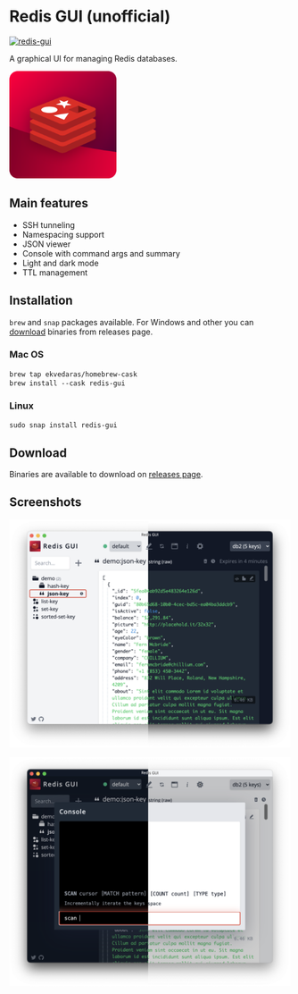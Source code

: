 # Redis GUI (unofficial)

[![redis-gui](https://snapcraft.io/redis-gui/badge.svg)](https://snapcraft.io/redis-gui)

A graphical UI for managing Redis databases.

<img src="src/assets/redis.svg" width="192" height="192"/>

## Main features

* SSH tunneling
* Namespacing support
* JSON viewer
* Console with command args and summary
* Light and dark mode
* TTL management

## Installation

`brew` and `snap` packages available. For Windows and other you can [download](#download) binaries from releases page.

### Mac OS

```shell
brew tap ekvedaras/homebrew-cask
brew install --cask redis-gui
```

### Linux

```shell
sudo snap install redis-gui
```

## Download

Binaries are available to download on [releases page](https://github.com/ekvedaras/redis-gui/releases/latest).

## Screenshots

![JSON key](./artifacts/previews/json-key.png)

![Console](./artifacts/previews/console.png)
